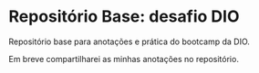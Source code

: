# Repositório Base: desafio DIO
Repositório base para anotações e prática do bootcamp da DIO.

Em breve compartilharei as minhas anotações no repositório.
